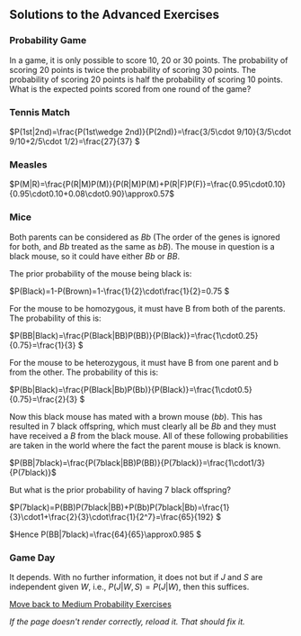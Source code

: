 ## Solutions to the Advanced Exercises

### Probability Game
In a game, it is only possible to score 10, 20 or 30 points. The probability of scoring 20 points is twice the probability of scoring 30 points. The probability of scoring 20 points is half the probability of scoring 10 points.
What is the expected points scored from one round of the game?

### Tennis Match
$P(1st|2nd)=\frac{P(1st\wedge 2nd)}{P(2nd)}=\frac{3/5\cdot 9/10}{3/5\cdot 9/10+2/5\cdot 1/2}=\frac{27}{37} $

### Measles
$P(M|R)=\frac{P(R|M)P(M)}{P(R|M)P(M)+P(R|F)P(F)}=\frac{0.95\cdot0.10}{0.95\cdot0.10+0.08\cdot0.90}\approx0.57$

### Mice
Both parents can be considered as $Bb$ (The order of the genes is ignored for both, and $Bb$ treated as the same as $bB$). The mouse in question is a black mouse, so it could have either $Bb$ or $BB$.

The prior probability of the mouse being black is:

$P(Black)=1-P(Brown)=1-\frac{1}{2}\cdot\frac{1}{2}=0.75 $

For the mouse to be homozygous, it must have B from both of the parents. The probability of this is:

$P(BB|Black)=\frac{P(Black|BB)P(BB)}{P(Black)}=\frac{1\cdot0.25}{0.75}=\frac{1}{3} $

For the mouse to be heterozygous, it must have B from one parent and b from the other. The probability of this is:

$P(Bb|Black)=\frac{P(Black|Bb)P(Bb)}{P(Black)}=\frac{1\cdot0.5}{0.75}=\frac{2}{3} $

Now this black mouse has mated with a brown mouse ($bb$). This has resulted in 7 black offspring, which must clearly all be $Bb$ and they must have received a $B$ from the black mouse. All of these following probabilities are taken in the world where the fact the parent mouse is black is known.

$P(BB|7black)=\frac{P(7black|BB)P(BB)}{P(7black)}=\frac{1\cdot1/3}{P(7black)}$ 

But what is the prior probability of having 7 black offspring?

$P(7black)=P(BB)P(7black|BB)+P(Bb)P(7black|Bb)=\frac{1}{3}\cdot1+\frac{2}{3}\cdot\frac{1}{2^7}=\frac{65}{192} $

$Hence P(BB|7black)=\frac{64}{65}\approx0.985 $

### Game Day
It depends. With no further information, it does not but if $J$ and $S$ are independent given $W$, i.e., $P(J|W,S)=P(J|W)$, then this suffices.

[Move back to Medium Probability Exercises](https://github.com/UMdecisionsupport/DecisionSupport2023/blob/main/Probability/Medium.md)

*If the page doesn't render correctly, reload it. That should fix it.*
